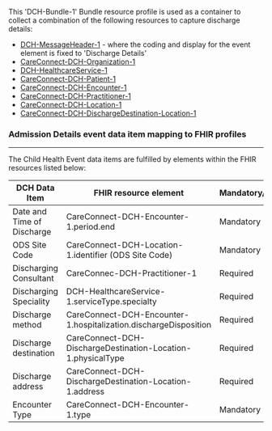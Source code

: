 This 'DCH-Bundle-1' Bundle resource profile is used as a container to collect a combination of the following resources to capture discharge details:

- [DCH-MessageHeader-1] - where the coding and display for the event element is fixed to 'Discharge Details'
- [CareConnect-DCH-Organization-1]
- [DCH-HealthcareService-1]
- [CareConnect-DCH-Patient-1]
- [CareConnect-DCH-Encounter-1]
- [CareConnect-DCH-Practitioner-1]
- [CareConnect-DCH-Location-1]
- [CareConnect-DCH-DischargeDestination-Location-1]

                                                                                                   
### Admission Details event data item mapping to FHIR profiles ###
----------
The Child Health Event data items are fulfilled by elements within the FHIR resources listed below:

| DCH Data Item              | FHIR resource element                                            | Mandatory/Required/Optional |
|----------------------------|------------------------------------------------------------------|-----------------------------|
| Date and Time of Discharge | CareConnect-DCH-Encounter-1.period.end                           | Mandatory                   |
| ODS Site Code              | CareConnect-DCH-Location-1.identifier (ODS Site Code)            | Mandatory                   |
| Discharging Consultant     | CareConnec-DCH-Practitioner-1                                    | Required                    |
| Discharging Speciality     | DCH-HealthcareService-1.serviceType.specialty                    | Required                    |
| Discharge method           | CareConnect-DCH-Encounter-1.hospitalization.dischargeDisposition | Required                    |
| Discharge destination      |CareConnect-DCH-DischargeDestination-Location-1.physicalType                           | Required                    |
| Discharge address          | CareConnect-DCH-DischargeDestination-Location-1.address                               | Required                    |
| Encounter Type             | CareConnect-DCH-Encounter-1.type                                 | Mandatory                   |


[DCH-MessageHeader-1]:dch-messageheader-1.html
[CareConnect-DCH-Organization-1]:careconnect-dch-organization-1.html
[CareConnect-DCH-Patient-1]:careconnect-dch-patient-1.html
[CareConnect-DCH-Encounter-1]:careconnect-dch-encounter-1.html
[CareConnect-DCH-Practitioner-1]:careconnect-dch-practitioner-1.html
[CareConnect-DCH-Location-1]:careconnect-dch-location-1.html
[CareConnect-DCH-DischargeDestination-Location-1]:careconnect-dch-dischargedestination-location-1.html
[DCH-HealthcareService-1]:dch-healthcareservice-1.html
